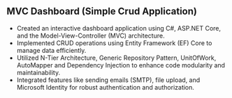 ## MVC Dashboard (Simple Crud Application)
*	Created an interactive dashboard application using C#, ASP.NET Core, and the Model-View-Controller (MVC) architecture.
*	Implemented CRUD operations using Entity Framework (EF) Core to manage data efficiently.
*	Utilized N-Tier Architecture, Generic Repository Pattern, UnitOfWork, AutoMapper and Dependency Injection to enhance code modularity and maintainability.
*	Integrated features like sending emails (SMTP), file upload, and Microsoft Identity for robust authentication and authorization.
